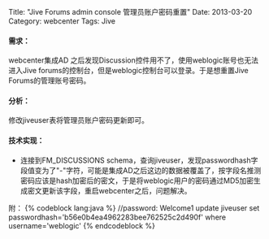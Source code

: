 Title: "Jive Forums admin console 管理员账户密码重置"
Date: 2013-03-20
Category: webcenter
Tags: Jive

#### <i class="icon-file"></i>   需求：

webcenter集成AD 之后发现Discussion控件用不了，使用weblogic账号也无法进入Jive forums的控制台，但是weblogic控制台可以登录。于是想重置Jive Forums的管理账号密码。

#### <i class="icon-folder-open"></i> 分析：
修改jiveuser表将管理员账户密码更新即可。


#### <i class="icon-pencil"></i> 技术实现：

- 连接到FM_DISCUSSIONS schema，查询jiveuser，发现passwordhash字段值变为了"-"字符，可能是集成AD之后这边的数据被覆盖了，按字段名推测密码应该是hash加密后的密文，于是将weblogic用户的密码通过MD5加密生成密文更新该字段，重启webcenter之后，问题解决。

附：
{% codeblock lang:java %}
//password: Welcome1 
update jiveuser set passwordhash='b56e0b4ea4962283bee762525c2d490f' where username='weblogic'
{% endcodeblock %}

